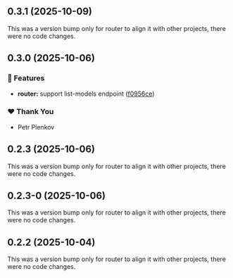 ## 0.3.1 (2025-10-09)

This was a version bump only for router to align it with other projects, there were no code changes.

## 0.3.0 (2025-10-06)

### 🚀 Features

- **router:** support list-models endpoint ([f0956ce](https://github.com/genai-tools/anygpt/commit/f0956ce))

### ❤️ Thank You

- Petr Plenkov

## 0.2.3 (2025-10-06)

This was a version bump only for router to align it with other projects, there were no code changes.

## 0.2.3-0 (2025-10-06)

This was a version bump only for router to align it with other projects, there were no code changes.

## 0.2.2 (2025-10-04)

This was a version bump only for router to align it with other projects, there were no code changes.

